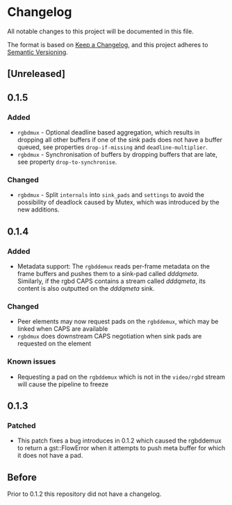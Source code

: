 # Changelog
All notable changes to this project will be documented in this file.

The format is based on [Keep a Changelog](https://keepachangelog.com/en/1.0.0/),
and this project adheres to [Semantic Versioning](https://semver.org/spec/v2.0.0.html).

## [Unreleased]

## 0.1.5

### Added
- `rgbdmux` - Optional deadline based aggregation, which results in dropping all other buffers if one of the sink pads does not have a buffer queued, see properties `drop-if-missing` and `deadline-multiplier`.
- `rgbdmux` - Synchronisation of buffers by dropping buffers that are late, see property `drop-to-synchronise`.

### Changed
- `rgbdmux` - Split `internals` into `sink_pads` and `settings` to avoid the possibility of deadlock caused by Mutex, which was introduced by the new additions.


## 0.1.4

### Added
- Metadata support: The `rgbddemux` reads per-frame metadata on the frame buffers and pushes them to a sink-pad called *dddqmeta*. Similarly, if the rgbd CAPS contains a stream called *dddqmeta*, its content is also outputted on the *dddqmeta* sink.

### Changed
- Peer elements may now request pads on the `rgbddemux`, which may be linked when CAPS are available
- `rgbdmux` does downstream CAPS negotiation when sink pads are requested on the element

### Known issues
- Requesting a pad on the `rgbddemux` which is not in the `video/rgbd` stream will cause the pipeline to freeze  


## 0.1.3

### Patched
- This patch fixes a bug introduces in 0.1.2 which caused the rgbddemux to return a gst::FlowError when it attempts to push meta buffer for which it does not have a pad.

## Before
Prior to 0.1.2 this repository did not have a changelog.

